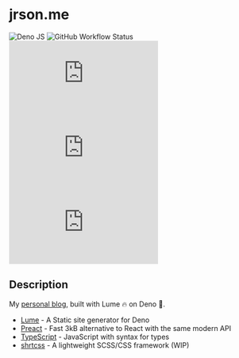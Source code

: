 # jrson.me

![Deno JS](https://img.shields.io/badge/built%20with-deno.land-000000?style=flat-square&logo=deno&logoColor=ffffff)
![GitHub Workflow Status](https://img.shields.io/github/workflow/status/jrson83/jrson.me/Deploy%20Site?style=flat-square&logo=github)
![GitHub code size in bytes](https://img.shields.io/github/languages/code-size/jrson83/jrson.me?style=flat-square&logo=visual-studio-code)
![GitHub top language](https://img.shields.io/github/languages/top/jrson83/jrson.me?logo=typescript&style=flat-square)
![GitHub](https://img.shields.io/github/license/jrson83/jrson.me?style=flat-square)

## Description

My [personal blog](https://jrson.me/), built with Lume 🔥 on Deno 🦕.

- [Lume](https://lume.land/) - A Static site generator for Deno
- [Preact](https://preactjs.com/) - Fast 3kB alternative to React with the same
  modern API
- [TypeScript](https://www.typescriptlang.org/) - JavaScript with syntax for
  types
- [shrtcss](https://github.com/jrson83/shrtcss) - A lightweight SCSS/CSS
  framework (WIP)
